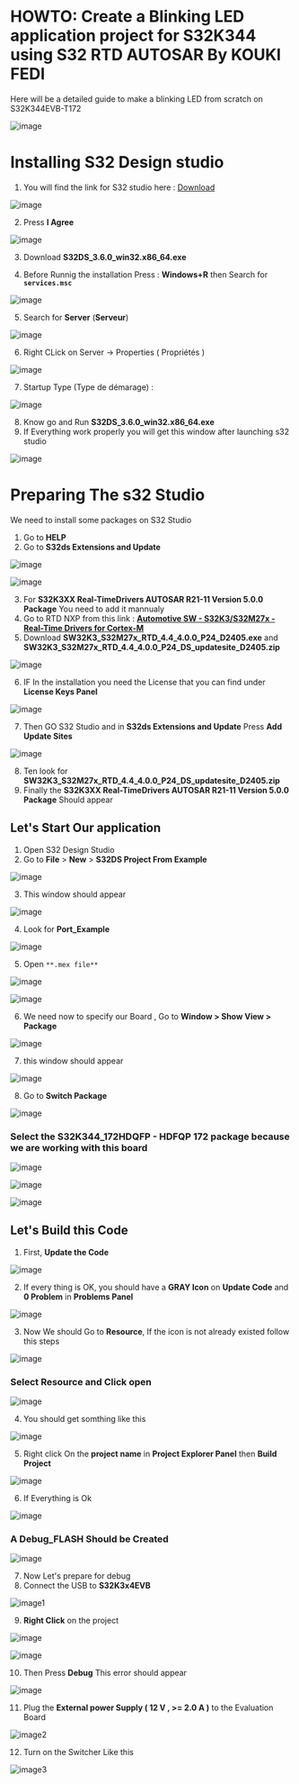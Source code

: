# HOWTO: Create a Blinking LED application project for S32K344 using S32 RTD AUTOSAR By KOUKI FEDI

Here will be a detailed guide to make a blinking LED from scratch on S32K344EVB-T172

![image](https://github.com/user-attachments/assets/6acd5aba-1832-4a7a-8d15-a5c31e6a6190)


# Installing S32 Design studio 

1. You will find the link for S32 studio here : [Download](https://nxp.flexnetoperations.com/control/frse/download?element=6443311)

![image](https://github.com/user-attachments/assets/eb6be968-e634-420c-b944-6c2d02ffe351)

2. Press **I Agree**

![image](https://github.com/user-attachments/assets/1d76db8c-8c7f-471f-a38b-1d5e21f811be)

3. Download **S32DS_3.6.0_win32.x86_64.exe**

4.  Before Runnig the installation Press : **Windows+R** then Search for **`services.msc`**

![image](https://github.com/user-attachments/assets/de7e86a6-984e-4907-84c1-1f2d076bd435)

5.  Search for **Server** (**Serveur**)

![image](https://github.com/user-attachments/assets/c97247e8-4237-4586-8820-cbd9a613160b)

6.  Right CLick on Server -> Properties ( Propriétés ) 

![image](https://github.com/user-attachments/assets/f5d7539d-c6f3-4ff5-8d88-a9d766396203)

7.  Startup Type (Type de démarage) : 

![image](https://github.com/user-attachments/assets/2f8bf993-993f-4feb-ab1b-eeefb698b55c)


8.  Know go and Run **S32DS_3.6.0_win32.x86_64.exe**
9.  If Everything work properly you will get this window after launching s32 studio 

![image](https://github.com/user-attachments/assets/9235db9d-06c3-4013-8a21-c912bcd8c03b)


# Preparing The s32 Studio 

We need to install some packages on S32 Studio 

1. Go to **HELP**
2. Go to **S32ds Extensions and Update**

![image](https://github.com/user-attachments/assets/fb5a5700-fb34-47dc-b67a-a9712648732e)

![image](https://github.com/user-attachments/assets/3d6e33ae-c8f1-4ab6-91a2-2abb89a7304c)

3. For **S32K3XX Real-TimeDrivers AUTOSAR R21-11 Version 5.0.0 Package** You need to add it mannualy 
4. Go to RTD NXP from this link : [**Automotive SW - S32K3/S32M27x - Real-Time Drivers for Cortex-M**](https://nxp.flexnetoperations.com/control/frse/product?child_plneID=830617)
5. Download **SW32K3_S32M27x_RTD_4.4_4.0.0_P24_D2405.exe** and **SW32K3_S32M27x_RTD_4.4_4.0.0_P24_DS_updatesite_D2405.zip**

![image](https://github.com/user-attachments/assets/352f8474-67ee-4d0a-8c47-f8cdd5282cec)


6. IF In the installation you need the License that you can find under **License Keys Panel**

![image](https://github.com/user-attachments/assets/c8100911-ff75-4bff-a532-ebe257f06a76)


7. Then GO S32 Studio and in **S32ds Extensions and Update** Press **Add Update Sites**

![image](https://github.com/user-attachments/assets/adc11261-c009-4aeb-b70b-b17601e8b205)

8. Ten look for **SW32K3_S32M27x_RTD_4.4_4.0.0_P24_DS_updatesite_D2405.zip**
9. Finally the **S32K3XX Real-TimeDrivers AUTOSAR R21-11 Version 5.0.0 Package**  Should appear

## Let's Start Our application 

1. Open S32 Design Studio
2. Go to **File** > **New** > **S32DS Project From Example**

![image](https://github.com/user-attachments/assets/6cbb2070-c3a6-4b81-8e58-4a26fb797d41)

3. This window should appear

![image](https://github.com/user-attachments/assets/cb4a5a7f-87b7-466a-8166-5c0bee836cbb)

4. Look for **Port_Example**

![image](https://github.com/user-attachments/assets/29150ccf-e53d-4298-bb70-42c3d16db08a)

5. Open `**.mex file**`

![image](https://github.com/user-attachments/assets/a68d8404-327f-4403-8a38-ced2f7d72855)

![image](https://github.com/user-attachments/assets/71b89a6b-622f-4702-a424-6c3cd62bcefc)


6. We need now to specify our Board , Go to  **Window > Show View > Package**

![image](https://github.com/user-attachments/assets/fef1f4af-f68f-48dc-8bfe-cbafafffb362)

7. this window should appear

![image](https://github.com/user-attachments/assets/6670eede-4477-43e8-b657-9986269c6ae7)


8. Go to **Switch Package**

![image](https://github.com/user-attachments/assets/fa5cc95b-caf1-41c8-943d-03f7d1bc5ebf)

### Select the S32K344_172HDQFP - HDFQP 172 package  because we are working with this board 

![image](https://github.com/user-attachments/assets/0106d0e6-9ad8-4565-8020-6f80abebcafe)

![image](https://github.com/user-attachments/assets/33688cbe-a686-49f2-a88d-d092a7dd0afe)

![image](https://github.com/user-attachments/assets/75a1b9d8-599c-4611-bcf9-4f9fe6109758)

## Let's Build this Code 

1. First, **Update the Code**

![image](https://github.com/user-attachments/assets/ee83ca6c-e3f1-4a18-90a3-d29cc843a60f)

2. If every thing is OK, you should have a **GRAY Icon** on **Update Code** and **0 Problem** in **Problems Panel**

![image](https://github.com/user-attachments/assets/d5173709-a6c3-479b-aa7a-36ea1cda7b95)


3. Now We should Go to **Resource**, If the icon is not already existed
follow this steps 

![image](https://github.com/user-attachments/assets/5c1064f8-846f-452a-9009-dc0c36296ae5)

### Select Resource and Click open 

![image](https://github.com/user-attachments/assets/fdec6e82-6b55-4ace-9337-2f6f698d923e)

4. You should get somthing like this 

![image](https://github.com/user-attachments/assets/a247fb9a-d3a8-49b8-bc87-ddc74b86e90c)


5. Right click On the **project name** in **Project Explorer Panel** then **Build Project**

![image](https://github.com/user-attachments/assets/eb6bba11-ae93-4f01-9332-e6c8e8db33e4)


6. If Everything is Ok 

![image](https://github.com/user-attachments/assets/f50faa4c-cd22-42a8-9203-e19cd73c7daf)

### A Debug_FLASH Should be Created 

![image](https://github.com/user-attachments/assets/ff12852a-c893-40b3-9810-5142c39a3fa3)

7. Now Let's prepare for debug
8. Connect the USB to **S32K3x4EVB**  

![image1](https://github.com/user-attachments/assets/0bbbaf5f-5b98-4d71-8227-2ff2367153e3)

9. **Right Click** on the project 

![image](https://github.com/user-attachments/assets/237adac7-ce57-4c37-acdb-76ef8953bf86)

![image](https://github.com/user-attachments/assets/792cf090-a4eb-4f21-924f-ea4705306ac4)

10. Then Press **Debug** This error should appear

![image](https://github.com/user-attachments/assets/bb4017a1-7d89-449f-888d-dfefd22c0c07)


11. Plug the **External power Supply ( 12 V , >= 2.0 A )** to the Evaluation Board 

![image2](https://github.com/user-attachments/assets/f51106db-5b90-497f-a197-023899125da6)

12. Turn on the Switcher Like this 

 ![image3](https://github.com/user-attachments/assets/92412944-db87-4e7e-a632-8ddd6f8c5156)







